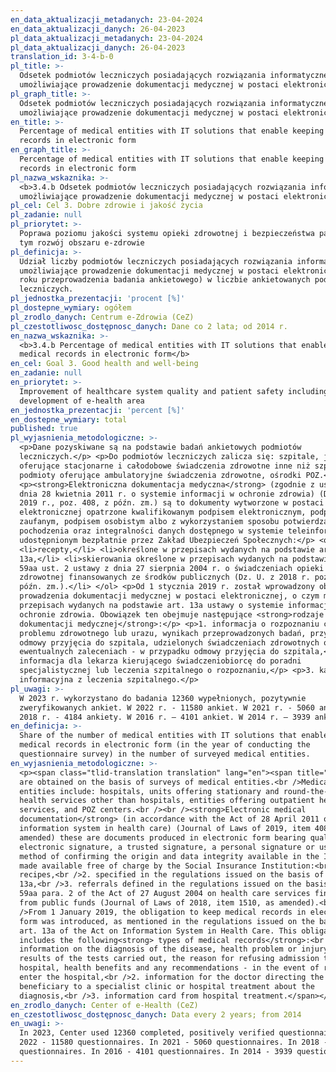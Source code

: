 ```yaml
---
en_data_aktualizacji_metadanych: 23-04-2024
en_data_aktualizacji_danych: 26-04-2023
pl_data_aktualizacji_metadanych: 23-04-2024
pl_data_aktualizacji_danych: 26-04-2023
translation_id: 3-4-b-0
pl_title: >-
  Odsetek podmiotów leczniczych posiadających rozwiązania informatyczne
  umożliwiające prowadzenie dokumentacji medycznej w postaci elektronicznej
pl_graph_title: >-
  Odsetek podmiotów leczniczych posiadających rozwiązania informatyczne
  umożliwiające prowadzenie dokumentacji medycznej w postaci elektronicznej
en_title: >-
  Percentage of medical entities with IT solutions that enable keeping medical
  records in electronic form
en_graph_title: >-
  Percentage of medical entities with IT solutions that enable keeping medical
  records in electronic form
pl_nazwa_wskaznika: >-
  <b>3.4.b Odsetek podmiotów leczniczych posiadających rozwiązania informatyczne
  umożliwiające prowadzenie dokumentacji medycznej w postaci elektronicznej</b>
pl_cel: Cel 3. Dobre zdrowie i jakość życia
pl_zadanie: null
pl_priorytet: >-
  Poprawa poziomu jakości systemu opieki zdrowotnej i bezpieczeństwa pacjenta, w
  tym rozwój obszaru e-zdrowie
pl_definicja: >-
  Udział liczby podmiotów leczniczych posiadających rozwiązania informatyczne,
  umożliwiające prowadzenie dokumentacji medycznej w postaci elektronicznej (w
  roku przeprowadzenia badania ankietowego) w liczbie ankietowanych podmiotów
  leczniczych.
pl_jednostka_prezentacji: 'procent [%]'
pl_dostepne_wymiary: ogółem
pl_zrodlo_danych: Centrum e-Zdrowia (CeZ)
pl_czestotliwosc_dostępnosc_danych: Dane co 2 lata; od 2014 r.
en_nazwa_wskaznika: >-
  <b>3.4.b Percentage of medical entities with IT solutions that enable keeping
  medical records in electronic form</b>
en_cel: Goal 3. Good health and well-being
en_zadanie: null
en_priorytet: >-
  Improvement of healthcare system quality and patient safety including the
  development of e-health area
en_jednostka_prezentacji: 'percent [%]'
en_dostepne_wymiary: total
published: true
pl_wyjasnienia_metodologiczne: >-
  <p>Dane pozyskiwane są na podstawie badań ankietowych podmiotów
  leczniczych.</p> <p>Do podmiotów leczniczych zalicza się: szpitale, jednostki
  oferujące stacjonarne i całodobowe świadczenia zdrowotne inne niż szpitale,
  podmioty oferujące ambulatoryjne świadczenia zdrowotne, ośrodki POZ.</p>
  <p><strong>Elektroniczna dokumentacja medyczna</strong> (zgodnie z ustawą z
  dnia 28 kwietnia 2011 r. o systemie informacji w ochronie zdrowia) (Dz. U. z
  2019 r., poz. 408, z późn. zm.) są to dokumenty wytworzone w postaci
  elektronicznej opatrzone kwalifikowanym podpisem elektronicznym, podpisem
  zaufanym, podpisem osobistym albo z wykorzystaniem sposobu potwierdzania
  pochodzenia oraz integralności danych dostępnego w systemie teleinformatycznym
  udostępnionym bezpłatnie przez Zakład Ubezpieczeń Społecznych:</p> <ol>
  <li>recepty,</li> <li>określone w przepisach wydanych na podstawie art.
  13a,</li> <li>skierowania określone w przepisach wydanych na podstawie art.
  59aa ust. 2 ustawy z dnia 27 sierpnia 2004 r. o świadczeniach opieki
  zdrowotnej finansowanych ze środków publicznych (Dz. U. z 2018 r. poz. 1510, z
  późn. zm.).</li> </ol> <p>Od 1 stycznia 2019 r. został wprowadzony obowiązek
  prowadzenia dokumentacji medycznej w postaci elektronicznej, o czym mowa w
  przepisach wydanych na podstawie art. 13a ustawy o systemie informacji w
  ochronie zdrowia. Obowiązek ten obejmuje następujące <strong>rodzaje
  dokumentacji medycznej</strong>:</p> <p>1. informacja o rozpoznaniu choroby,
  problemu zdrowotnego lub urazu, wynikach przeprowadzonych badań, przyczynie
  odmowy przyjęcia do szpitala, udzielonych świadczeniach zdrowotnych oraz
  ewentualnych zaleceniach - w przypadku odmowy przyjęcia do szpitala,</p> <p>2.
  informacja dla lekarza kierującego świadczeniobiorcę do poradni
  specjalistycznej lub leczenia szpitalnego o rozpoznaniu,</p> <p>3. karta
  informacyjna z leczenia szpitalnego.</p>
pl_uwagi: >-
  W 2023 r. wykorzystano do badania 12360 wypełnionych, pozytywnie
  zweryfikowanych ankiet. W 2022 r. - 11580 ankiet. W 2021 r. - 5060 ankiet. W
  2018 r. - 4184 ankiety. W 2016 r. – 4101 ankiet. W 2014 r. – 3939 ankiet.
en_definicja: >-
  Share of the number of medical entities with IT solutions that enable keeping
  medical records in electronic form (in the year of conducting the
  questionnaire survey) in the number of surveyed medical entities.
en_wyjasnienia_metodologiczne: >-
  <p><span class="tlid-translation translation" lang="en"><span title="">Data
  are obtained on the basis of surveys of medical entities.<br />Medical
  entities include: hospitals, units offering stationary and round-the-clock
  health services other than hospitals, entities offering outpatient health
  services, and POZ centers.<br /><br /><strong>Electronic medical
  documentation</strong> (in accordance with the Act of 28 April 2011 on the
  information system in health care) (Journal of Laws of 2019, item 408, as
  amended) these are documents produced in electronic form bearing qualified an
  electronic signature, a trusted signature, a personal signature or using the
  method of confirming the origin and data integrity available in the ICT system
  made available free of charge by the Social Insurance Institution:<br />1.
  recipes,<br />2. specified in the regulations issued on the basis of art.
  13a,<br />3. referrals defined in the regulations issued on the basis of art.
  59aa para. 2 of the Act of 27 August 2004 on health care services financed
  from public funds (Journal of Laws of 2018, item 1510, as amended).<br /><br
  />From 1 January 2019, the obligation to keep medical records in electronic
  form was introduced, as mentioned in the regulations issued on the basis of
  art. 13a of the Act on Information System in Health Care. This obligation
  includes the following<strong> types of medical records</strong>:<br />1.
  information on the diagnosis of the disease, health problem or injury, the
  results of the tests carried out, the reason for refusing admission to the
  hospital, health benefits and any recommendations - in the event of refusal to
  enter the hospital,<br />2. information for the doctor directing the
  beneficiary to a specialist clinic or hospital treatment about the
  diagnosis,<br />3. information card from hospital treatment.</span></span></p>
en_zrodlo_danych: Center of e-Health (CeZ)
en_czestotliwosc_dostępnosc_danych: Data every 2 years; from 2014
en_uwagi: >-
  In 2023, Center used 12360 completed, positively verified questionnaires. In
  2022 - 11580 questionnaires. In 2021 - 5060 questionnaires. In 2018 - 4184
  questionnaires. In 2016 - 4101 questionnaires. In 2014 - 3939 questionnaires.
---
```

